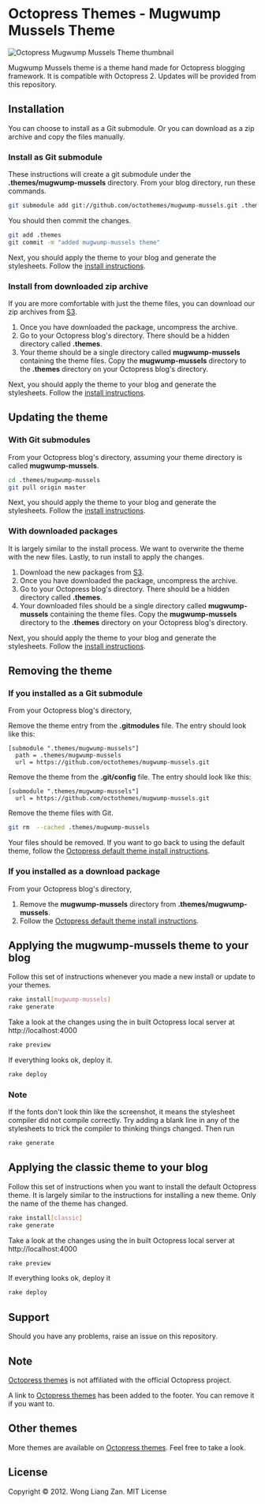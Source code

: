 # Octopress Themes - Mugwump Mussels Theme

![Octopress Mugwump Mussels Theme thumbnail](https://s3.amazonaws.com/static.octopressthemes.com/thumbnails/mugwump-mussels-thumbnail.png)

Mugwump Mussels theme is a theme hand made for Octopress blogging framework. It is compatible with Octopress 2. Updates will be provided from this repository.

## Installation

You can choose to install as a Git submodule. Or you can download as a zip archive and copy the files manually.

### Install as Git submodule

These instructions will create a git submodule under the __.themes/mugwump-mussels__ directory. From your blog directory, run these commands.

``` sh
git submodule add git://github.com/octothemes/mugwump-mussels.git .themes/mugwump-mussels
```

You should then commit the changes.

``` sh
git add .themes
git commit -m "added mugwump-mussels theme"
```

Next, you should apply the theme to your blog and generate the stylesheets. Follow the [install instructions](#applying-the-mugwump-mussels-theme-to-your-blog).

### Install from downloaded zip archive

If you are more comfortable with just the theme files, you can download our zip archives from [S3](https://s3.amazonaws.com/static.octopressthemes.com/themes/mugwump-mussels-v0.1.1.zip).

1. Once you have downloaded the package, uncompress the archive.
2. Go to your Octopress blog's directory. There should be a hidden directory called __.themes__.
3. Your theme should be a single directory called __mugwump-mussels__ containing the theme files. Copy the __mugwump-mussels__ directory to the __.themes__ directory on your Octopress blog's directory.

Next, you should apply the theme to your blog and generate the stylesheets. Follow the [install instructions](#applying-the-mugwump-mussels-theme-to-your-blog).

## Updating the theme

### With Git submodules

From your Octopress blog's directory, assuming your theme directory is called __mugwump-mussels__.

``` sh
cd .themes/mugwump-mussels
git pull origin master
```

Next, you should apply the theme to your blog and generate the stylesheets. Follow the [install instructions](#applying-the-mugwump-mussels-theme-to-your-blog).

### With downloaded packages

It is largely similar to the install process. We want to overwrite the theme with the new files. Lastly, to run install to apply the changes.

1. Download the new packages from [S3](https://s3.amazonaws.com/static.octopressthemes.com/themes/mugwump-mussels-v0.1.1.zip).
2. Once you have downloaded the package, uncompress the archive.
3. Go to your Octopress blog's directory. There should be a hidden directory called __.themes__.
4. Your downloaded files should be a single directory called __mugwump-mussels__ containing the theme files. Copy the __mugwump-mussels__ directory to the __.themes__ directory on your Octopress blog's directory.

Next, you should apply the theme to your blog and generate the stylesheets. Follow the [install instructions](#applying-the-mugwump-mussels-theme-to-your-blog).

## Removing the theme

### If you installed as a Git submodule

From your Octopress blog's directory,

Remove the theme entry from the __.gitmodules__ file. The entry should look like this:
```
[submodule ".themes/mugwump-mussels"]
  path = .themes/mugwump-mussels
  url = https://github.com/octothemes/mugwump-mussels.git
```

Remove the theme from the __.git/config__ file. The entry should look like this:
```
[submodule ".themes/mugwump-mussels"]
  url = https://github.com/octothemes/mugwump-mussels.git
```

Remove the theme files with Git.
``` sh
git rm  --cached .themes/mugwump-mussels
```

Your files should be removed. If you want to go back to using the default theme, follow the [Octopress default theme install instructions](#applying-the-mugwump-mussels-theme-to-your-blog).

### If you installed as a download package

From your Octopress blog's directory,

1. Remove the __mugwump-mussels__ directory from __.themes/mugwump-mussels__.
2. Follow the [Octopress default theme install instructions](#applying-the-mugwump-musselstheme-to-your-blog).

## Applying the mugwump-mussels theme to your blog

Follow this set of instructions whenever you made a new install or update to your themes.

``` sh
rake install[mugwump-mussels]
rake generate
```

Take a look at the changes using the in built Octopress local server at http://localhost:4000

``` sh
rake preview
```

If everything looks ok, deploy it.

``` sh
rake deploy
```

### Note

If the fonts don't look thin like the screenshot, it means the stylesheet compiler did not compile correctly. Try adding a blank line in any of the stylesheets to trick the compiler to thinking things changed. Then run

``` sh
rake generate
```

## Applying the classic theme to your blog

Follow this set of instructions when you want to install the default Octopress theme. It is largely similar to the instructions for installing a new theme. Only the name of the theme has changed.

``` sh
rake install[classic]
rake generate
```

Take a look at the changes using the in built Octopress local server at http://localhost:4000

``` sh
rake preview
```

If everything looks ok, deploy it

``` sh
rake deploy
```

## Support

Should you have any problems, raise an issue on this repository.

## Note

[Octopress themes](http://octopressthemes.com) is not affiliated with the official Octopress project.

A link to [Octopress themes](http://octopressthemes.com) has been added to the footer. You can remove it if you want to.

## Other themes

More themes are available on [Octopress themes](http://octopressthemes.com). Feel free to take a look.

## License

Copyright &copy; 2012. Wong Liang Zan. MIT License
